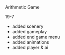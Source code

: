 Arithmetic Game 

19-7

- added scenery
- added gameplay 
- added end game menu 
- added animations
- added player & ai
